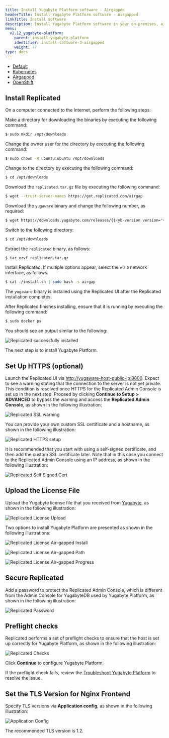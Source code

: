 ```yaml
---
title: Install Yugabyte Platform software - Airgapped
headerTitle: Install Yugabyte Platform software - Airgapped
linkTitle: Install software
description: Install Yugabyte Platform software in your on-premises, airgapped environment.
menu:
  v2.12_yugabyte-platform:
    parent: install-yugabyte-platform
    identifier: install-software-3-airgapped
    weight: 77
type: docs
---
```

<ul class="nav nav-tabs-alt nav-tabs-yb">

  <li>
    <a href="../default/" class="nav-link">
      <i class="fa-solid fa-cloud"></i>Default</a>
  </li>

  <li>
    <a href="../kubernetes/" class="nav-link">
      <i class="fa-solid fa-cubes" aria-hidden="true"></i>Kubernetes</a>
  </li>

  <li>
    <a href="../airgapped/" class="nav-link active">
      <i class="fa-solid fa-link-slash"></i>Airgapped</a>
  </li>

  <li>
    <a href="../openshift/" class="nav-link">
      <i class="fa-solid fa-cubes"></i>OpenShift</a>
  </li>

</ul>

## Install Replicated

On a computer connected to the Internet, perform the following steps:

Make a directory for downloading the binaries by executing the following command:

```sh
$ sudo mkdir /opt/downloads
```

Change the owner user for the directory by executing the following command:

```sh
$ sudo chown -R ubuntu:ubuntu /opt/downloads
```

Change to the directory by executing the following command:

```sh
$ cd /opt/downloads
```

Download the `replicated.tar.gz` file by executing the following command:

```sh
$ wget --trust-server-names https://get.replicated.com/airgap
```

Download the `yugaware` binary and change the following number, as required:

```sh
$ wget https://downloads.yugabyte.com/releases/{{<yb-version version="v2.12">}}/yugaware-{{<yb-version version="v2.12" format="build">}}-linux-x86_64.airgap
```

Switch to the following directory:

```sh
$ cd /opt/downloads
```

Extract the `replicated` binary, as follows:

```sh
$ tar xzvf replicated.tar.gz
```

Install Replicated. If multiple options appear, select the `eth0` network interface, as follows.

```sh
$ cat ./install.sh | sudo bash -s airgap
```

The `yugaware` binary is installed using the Replicated UI after the Replicated installation completes.

After Replicated finishes installing, ensure that it is running by executing the following command:

```sh
$ sudo docker ps
```

You should see an output similar to the following:

![Replicated successfully installed](/images/replicated/replicated-success.png)

The next step is to install Yugabyte Platform.

## Set Up HTTPS (optional)

Launch the Replicated UI via [http://yugaware-host-public-ip:8800](http://yugaware-host-public-ip:8800). Expect to see a warning stating that the connection to the server is not yet private. This condition is resolved once HTTPS for the Replicated Admin Console is set up in the next step. Proceed by clicking **Continue to Setup** **>** **ADVANCED** to bypass the warning and access the **Replicated Admin Console**, as shown in the following illustration:

![Replicated SSL warning](/images/replicated/replicated-warning.png)

You can provide your own custom SSL certificate and a hostname, as shown in the following illustration:

![Replicated HTTPS setup](/images/replicated/replicated-https.png)

It is recommended that you start with using a self-signed certificate, and then add the custom SSL certificate later. Note that in this case you connect to the Replicated Admin Console using an IP address, as shown in the following illustration:

![Replicated Self Signed Cert](/images/replicated/replicated-selfsigned.png)

## Upload the License File

Upload the Yugabyte license file that you received from [Yugabyte](https://www.yugabyte.com/platform/#request-trial-form), as shown in the following illustration:

![Replicated License Upload](/images/replicated/replicated-license-upload.png)

Two options to install Yugabyte Platform are presented as shown in the following illustrations:

![Replicated License Air-gapped Install](/images/replicated/replicated-license-airgapped-install-option.png)

![Replicated License Air-gapped Path](/images/replicated/replicated-license-airgapped-path.png)

![Replicated License Air-gapped Progress](/images/replicated/replicated-license-airgapped-progress.png)

## Secure Replicated

Add a password to protect the Replicated Admin Console, which is different from the Admin Console for YugabyteDB used by Yugabyte Platform, as shown in the following illustration:

![Replicated Password](/images/replicated/replicated-password.png)

## Preflight checks

Replicated performs a set of preflight checks to ensure that the host is set up correctly for Yugabyte Platform, as shown in the following illustration:

![Replicated Checks](/images/replicated/replicated-checks.png)

Click **Continue** to configure Yugabyte Platform.

If the preflight check fails, review the [Troubleshoot Yugabyte Platform](../../../troubleshoot/) to resolve the issue.

## Set the TLS Version for Nginx Frontend

Specify TLS versions via **Application config**, as shown in the following illustration:

![Application Config](/images/replicated/application-config.png)

The recommended TLS version is 1.2.
